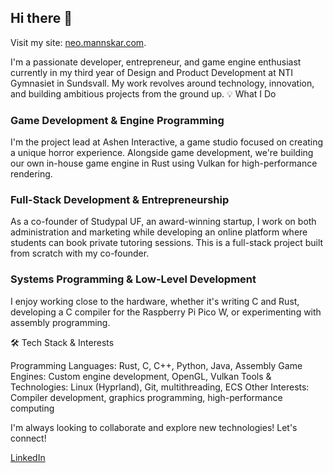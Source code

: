 ## Hi there 👋

Visit my site: [neo.mannskar.com](https://neo.mannskar.com/).

I'm a passionate developer, entrepreneur, and game engine enthusiast currently in my third year of Design and Product Development at NTI Gymnasiet in Sundsvall. My work revolves around technology, innovation, and building ambitious projects from the ground up.
💡 What I Do

### Game Development & Engine Programming
I'm the project lead at Ashen Interactive, a game studio focused on creating a unique horror experience. Alongside game development, we're building our own in-house game engine in Rust using Vulkan for high-performance rendering.

### Full-Stack Development & Entrepreneurship
As a co-founder of Studypal UF, an award-winning startup, I work on both administration and marketing while developing an online platform where students can book private tutoring sessions. This is a full-stack project built from scratch with my co-founder.

### Systems Programming & Low-Level Development
I enjoy working close to the hardware, whether it's writing C and Rust, developing a C compiler for the Raspberry Pi Pico W, or experimenting with assembly programming.

🛠️ Tech Stack & Interests

Programming Languages: Rust, C, C++, Python, Java, Assembly
Game Engines: Custom engine development, OpenGL, Vulkan
Tools & Technologies: Linux (Hyprland), Git, multithreading, ECS
Other Interests: Compiler development, graphics programming, high-performance computing

I'm always looking to collaborate and explore new technologies! Let's connect!

[LinkedIn](https://www.linkedin.com/in/neo-mannskar/)

<!--
**neomannskar/neomannskar** is a ✨ _special_ ✨ repository because its `README.md` (this file) appears on your GitHub profile.

Here are some ideas to get you started:

- 🔭 I’m currently working on ...
- 🌱 I’m currently learning ...
- 👯 I’m looking to collaborate on ...
- 🤔 I’m looking for help with ...
- 💬 Ask me about ...
- 📫 How to reach me: ...
- 😄 Pronouns: ...
- ⚡ Fun fact: ...
-->
